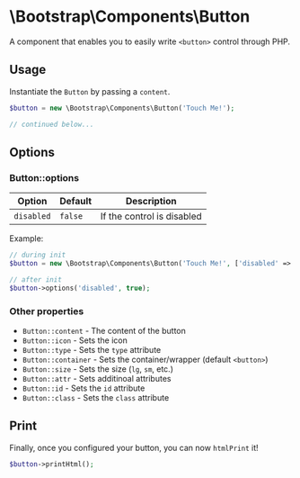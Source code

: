 # \Bootstrap\Components\Button

A component that enables you to easily write `<button>` control through PHP.

## Usage

Instantiate the `Button` by passing a `content`.

```php
$button = new \Bootstrap\Components\Button('Touch Me!');

// continued below...
```

## Options

### Button::options

| Option | Default | Description |
| ------ | ------- | ----------- |
| `disabled` | `false` | If the control is disabled |

Example:
```php
// during init
$button = new \Bootstrap\Components\Button('Touch Me!', ['disabled' => true]);

// after init
$button->options('disabled', true);
```

### Other properties

- `Button::content` - The content of the button
- `Button::icon` - Sets the icon
- `Button::type` - Sets the `type` attribute
- `Button::container` - Sets the container/wrapper (default `<button>`)
- `Button::size` - Sets the size (`lg`, `sm`, etc.)
- `Button::attr` - Sets additinoal attributes
- `Button::id` - Sets the `id` attribute
- `Button::class` - Sets the `class` attribute

## Print

Finally, once you configured your button, you can now `htmlPrint` it!
```php
$button->printHtml();
```